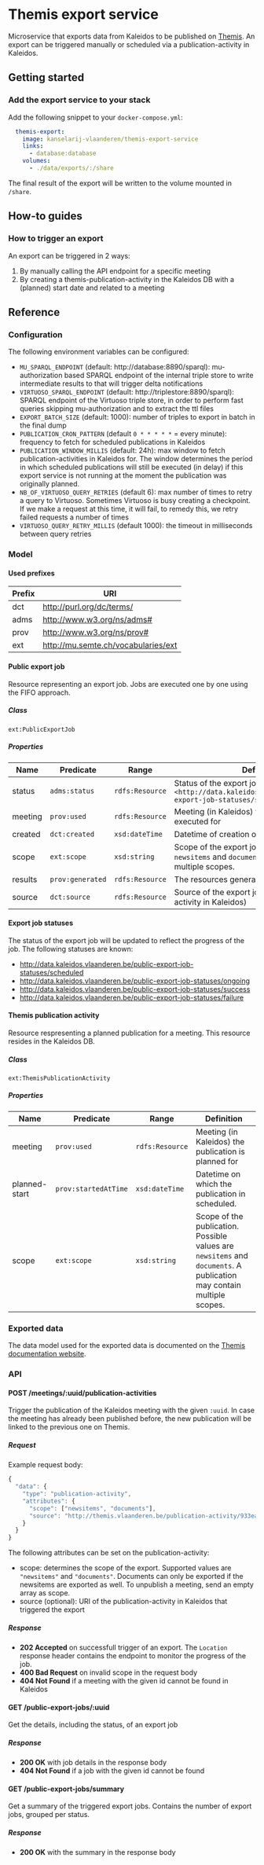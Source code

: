 # Themis export service
Microservice that exports data from Kaleidos to be published on [Themis](https://data.vlaanderen.be). An export can be triggered manually or scheduled via a publication-activity in Kaleidos.

## Getting started
### Add the export service to your stack
Add the following snippet to your `docker-compose.yml`:
```yml
  themis-export:
    image: kanselarij-vlaanderen/themis-export-service
    links:
      - database:database
    volumes:
      - ./data/exports/:/share
```

The final result of the export will be written to the volume mounted in `/share`.

## How-to guides
### How to trigger an export
An export can be triggered in 2 ways:
1. By manually calling the API endpoint for a specific meeting
2. By creating a themis-publication-activity in the Kaleidos DB with a (planned) start date and related to a meeting

## Reference
### Configuration
The following environment variables can be configured:
* `MU_SPARQL_ENDPOINT` (default: http://database:8890/sparql): mu-authorization based SPARQL endpoint of the internal triple store to write intermediate results to that will trigger delta notifications
* `VIRTUOSO_SPARQL_ENDPOINT` (default: http://triplestore:8890/sparql): SPARQL endpoint of the Virtuoso triple store, in order to perform fast queries skipping mu-authorization and to extract the ttl files
* `EXPORT_BATCH_SIZE` (default: 1000): number of triples to export in batch in the final dump
* `PUBLICATION_CRON_PATTERN` (default `0 * * * * *` = every minute): frequency to fetch for scheduled publications in Kaleidos
* `PUBLICATION_WINDOW_MILLIS` (default: 24h): max window to fetch publication-activities in Kaleidos for. The window determines the period in which scheduled publications will still be executed (in delay) if this export service is not running at the moment the publication was originally planned.
* `NB_OF_VIRTUOSO_QUERY_RETRIES` (default 6): max number of times to retry a query to Virtuoso. Sometimes Virtuoso is busy creating a checkpoint. If we make a request at this time, it will fail, to remedy this, we retry failed requests a number of times
* `VIRTUOSO_QUERY_RETRY_MILLIS` (default 1000): the timeout in milliseconds between query retries

### Model
#### Used prefixes
| Prefix | URI                                 |
|--------|-------------------------------------|
| dct    | http://purl.org/dc/terms/           |
| adms   | http://www.w3.org/ns/adms#          |
| prov   | http://www.w3.org/ns/prov#          |
| ext    | http://mu.semte.ch/vocabularies/ext |

#### Public export job
Resource representing an export job. Jobs are executed one by one using the FIFO approach.
##### Class
`ext:PublicExportJob`
##### Properties
| Name    | Predicate     | Range           | Definition                                                                                                             |
|---------|---------------|-----------------|------------------------------------------------------------------------------------------------------------------------|
| status  | `adms:status` | `rdfs:Resource` | Status of the export job, initially set to `<http://data.kaleidos.vlaanderen.be/public-export-job-statuses/scheduled>` |
| meeting | `prov:used`   | `rdfs:Resource` | Meeting (in Kaleidos) the export job is executed for                                                                   |
| created | `dct:created` | `xsd:dateTime`  | Datetime of creation of the job                                                                                        |
| scope   | `ext:scope`   | `xsd:string`    | Scope of the export jobs. Possible values are `newsitems` and `documents`. A job may contain multiple scopes.          |
| results   | `prov:generated`   | `rdfs:Resource`    | The resources generated by the export job.          |
| source   | `dct:source`   | `rdfs:Resource`    | Source of the export job (e.g. a publication-activity in Kaleidos)          |

#### Export job statuses
The status of the export job will be updated to reflect the progress of the job. The following statuses are known:
* http://data.kaleidos.vlaanderen.be/public-export-job-statuses/scheduled
* http://data.kaleidos.vlaanderen.be/public-export-job-statuses/ongoing
* http://data.kaleidos.vlaanderen.be/public-export-job-statuses/success
* http://data.kaleidos.vlaanderen.be/public-export-job-statuses/failure

#### Themis publication activity
Resource respresenting a planned publication for a meeting. This resource resides in the Kaleidos DB.
##### Class
`ext:ThemisPublicationActivity`
##### Properties
| Name    | Predicate     | Range           | Definition                                                                                                             |
|---------|---------------|-----------------|------------------------------------------------------------------------------------------------------------------------|
| meeting | `prov:used`   | `rdfs:Resource` | Meeting (in Kaleidos) the publication is planned for                                                                   |
| planned-start   | `prov:startedAtTime`   | `xsd:dateTime`    | Datetime on which the publication in scheduled.          |
| scope   | `ext:scope`   | `xsd:string`    | Scope of the publication. Possible values are `newsitems` and `documents`. A publication may contain multiple scopes.          |

### Exported data
The data model used for the exported data is documented on the [Themis documentation website](https://themis.vlaanderen.be/docs/catalogs).

### API
#### POST /meetings/:uuid/publication-activities
Trigger the publication of the Kaleidos meeting with the given `:uuid`. In case the meeting has already been published before, the new publication will be linked to the previous one on Themis.

##### Request
Example request body:

```javascript
{
  "data": {
    "type": "publication-activity",
    "attributes": {
      "scope": ["newsitems", "documents"],
      "source": "http://themis.vlaanderen.be/publication-activity/933ea4cc-3786-4a5a-bace-8c99ce8c44aa"
    }
  }
}
```

The following attributes can be set on the publication-activity:
* scope: determines the scope of the export. Supported values are `"newsitems"` and `"documents"`. Documents can only be exported if the newsitems are exported as well. To unpublish a meeting, send an empty array as scope.
* source (optional): URI of the publication-activity in Kaleidos that triggered the export

##### Response
- **202 Accepted** on successfull trigger of an export. The `Location` response header contains the endpoint to monitor the progress of the job.
- **400 Bad Request** on invalid scope in the request body
- **404 Not Found** if a meeting with the given id cannot be found in Kaleidos

#### GET /public-export-jobs/:uuid
Get the details, including the status, of an export job

##### Response
- **200 OK** with job details in the response body
- **404 Not Found** if a job with the given id cannot be found

#### GET /public-export-jobs/summary
Get a summary of the triggered export jobs. Contains the number of export jobs, grouped per status.

##### Response
- **200 OK** with the summary in the response body
